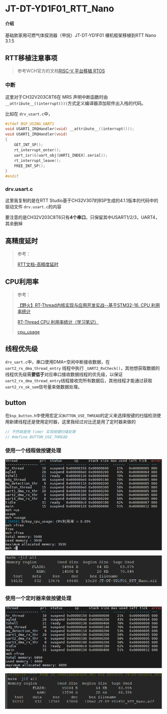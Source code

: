 # JT-DT-YD1F01_RTT_Nano

#### 介绍

基础款家用可燃气体探测器（甲烷）JT-DT-YD1F01 裸机框架移植到RTT Nano 3.1.5

## RTT移植注意事项

> 参考WCH官方的文档[RISC-V 平台移植 RTOS](https://gitee.com/SXDT-Embedded/JT-DT-YD1F01_RTT_Nano/blob/main/doc/RTOS%E7%A7%BB%E6%A4%8D%E5%88%B0RISC-V.pdf)

### 中断

这里对于CH32V203C8T6在 MRS 声明中断函数时由 `__attribute__((interrupt()))`方式定义编译器添加软件出入栈的代码。

比如在 `drv_usart.c`中，

```c
#ifdef BSP_USING_UART1
void USART1_IRQHandler(void) __attribute__((interrupt()));
void USART1_IRQHandler(void)
{
    GET_INT_SP();
    rt_interrupt_enter();
    uart_isr(&(uart_obj[UART1_INDEX].serial));
    rt_interrupt_leave();
    FREE_INT_SP();
}
#endif
```

### drv.usart.c

这里我复制的是在RTT Studio基于CH32V307的BSP生成的4.1.1版本的代码中的驱动文件 `drv.usart.c`的内容

要注意的是CH32V203C8T6只有**4个串口**，只保留其中USART1/2/3，UART4，其余删掉

## 高精度延时

> 参考：
>
> [RTT文档-高精度延时](https://www.rt-thread.org/document/site/#/rt-thread-version/rt-thread-standard/programming-manual/timer/timer?id=高精度延时)



## CPU利用率

> 参考：
>
> [【野火】RT-Thread内核实现与应用开发实战--基于STM32-16. CPU 利用率统计](https://doc.embedfire.com/rtos/rtthread/zh/latest/application/cpu_usage_rate.html#cpu)
>
> [RT-Thread CPU 利用率统计（学习笔记）](https://blog.csdn.net/weixin_43772810/article/details/125428073)
>
> [cpu_usage](https://github.com/enkiller/cpu_usage)




## 线程优先级

`drv_uart.c`中，串口使用DMA+空闲中断接收数据，在 `uart2_rx_dma_thread_entry` 线程中执行 `_UART2_RxCheck()`，其他想获取数据的线程优先级需**要低于**对应串口接收数据线程的优先级，以保证 `uart2_rx_dma_thread_entry`线程接收完所有数据后，其他线程才能通过获取 `uart2_rx_ok_sem`信号量来做数据处理。



## button

在`bsp_button.h`中使用宏定义`BUTTON_USE_THREAD`的定义来选择按键的扫描检测使用新建线程还是使用定时器，这里我经过对比还是用了定时器来做的

```c
// 不然就是用 timer 实现按键扫描处理
// #define BUTTON_USE_THREAD
```

### 使用一个线程做按键处理

![image-20230804155446677](image/image-20230804155446677.png)

![image-20230804155457152](image/image-20230804155457152.png)

### 使用一个定时器来做按键处理

![image-20230804155548242](image/image-20230804155548242.png)

![image-20230804155555526](image/image-20230804155555526.png)
